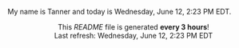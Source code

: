My name is Tanner and today is Wednesday, June 12, 2:23 PM EDT.

<p align="center">This <i>README</i> file is generated <b>every 3 hours</b>!</br>Last refresh: Wednesday, June 12, 2:23 PM EDT<br /></p>
